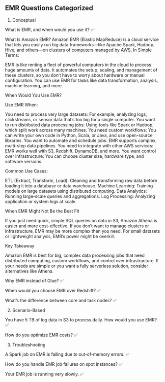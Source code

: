 ##  EMR Questions Categorized

1. Conceptual

What is EMR, and when would you use it? ✅

What Is Amazon EMR?
Amazon EMR (Elastic MapReduce) is a cloud service that lets you easily run big data frameworks—like Apache Spark, Hadoop, Hive, and others—on clusters of computers managed by AWS.
In Simple Terms:

EMR is like renting a fleet of powerful computers in the cloud to process huge amounts of data.
It automates the setup, scaling, and management of these clusters, so you don’t have to worry about hardware or manual configuration.
You can use EMR for tasks like data transformation, analysis, machine learning, and more.

When Would You Use EMR?

Use EMR When:

You need to process very large datasets: For example, analyzing logs, clickstreams, or sensor data that’s too big for a single computer.
You want to run distributed data processing jobs: Using tools like Spark or Hadoop, which split work across many machines.
You need custom workflows: You can write your own code in Python, Scala, or Java, and use open-source libraries.
You want to automate and schedule jobs: EMR supports complex, multi-step data pipelines.
You need to integrate with other AWS services: EMR works well with S3, Redshift, DynamoDB, and more.
You want control over infrastructure: You can choose cluster size, hardware type, and software versions.

Common Use Cases:

ETL (Extract, Transform, Load): Cleaning and transforming raw data before loading it into a database or data warehouse.
Machine Learning: Training models on large datasets using distributed computing.
Data Analytics: Running large-scale queries and aggregations.
Log Processing: Analyzing application or system logs at scale.

When EMR Might Not Be the Best Fit

If you just need quick, simple SQL queries on data in S3, Amazon Athena is easier and more cost-effective.
If you don’t want to manage clusters or infrastructure, EMR may be more complex than you need.
For small datasets or lightweight analysis, EMR’s power might be overkill.

Key Takeaway

Amazon EMR is best for big, complex data processing jobs that need distributed computing, custom workflows, and control over infrastructure.
If your needs are simple or you want a fully serverless solution, consider alternatives like Athena.

Why EMR instead of Glue? ✅

When would you choose EMR over Redshift? ✅

What’s the difference between core and task nodes? ✅


2. Scenario-Based

You have 5 TB of log data in S3 to process daily. How would you use EMR? ✅

How do you optimize EMR costs? ✅


3. Troubleshooting

A Spark job on EMR is failing due to out-of-memory errors. ✅

How do you handle EMR job failures on spot instances? ✅

Your EMR job is running very slowly. ✅
